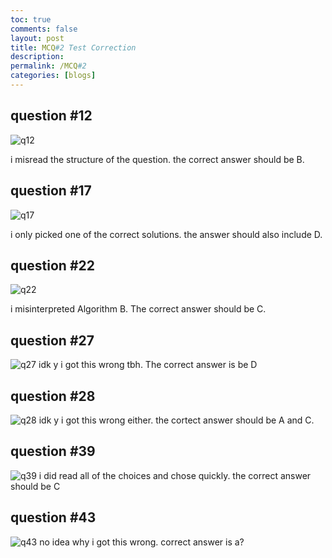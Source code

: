 ```yaml
---
toc: true
comments: false
layout: post
title: MCQ#2 Test Correction
description: 
permalink: /MCQ#2
categories: [blogs] 
---
```


## question #12
![q12](/Danish_Cookies/images/q12.png)

i misread the structure of the question. the correct answer should be B.

## question #17
![q17](/Danish_Cookies/images/q17.png)

i only picked one of the correct solutions. the answer should also include D.

## question #22
![q22](/Danish_Cookies/images/Q22.png)

i misinterpreted Algorithm B. The correct answer should be C.

## question #27
![q27](/Danish_Cookies/images/Q27.png)
idk y i got this wrong tbh. The correct answer is be D

## question #28
![q28](/Danish_Cookies/images/q28.png)
idk y i got this wrong either. the cortect answer should be A and C. 


## question #39
![q39](/Danish_Cookies/images/Q39.png)
i did read all of the choices and chose quickly. the correct answer should be C


## question #43
![q43](/Danish_Cookies/images/Q43.png)
no idea why i got this wrong. correct answer is a?

